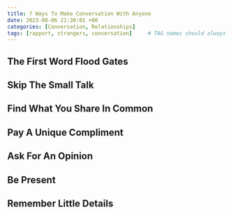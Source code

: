 ```yaml
---
title: 7 Ways To Make Conversation With Anyone
date: 2023-08-06 21:30:01 +00
categories: [Conversation, Relationships]
tags: [rapport, strangers, conversation]     # TAG names should always be lowercase
---
```




## The First Word Flood Gates

## Skip The Small Talk

## Find What You Share In Common

## Pay A Unique Compliment

## Ask For An Opinion

## Be Present

## Remember Little Details
